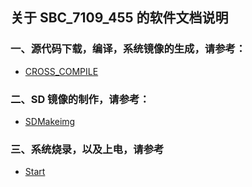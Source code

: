 ## 关于 SBC_7109_455 的软件文档说明

### 一、源代码下载，编译，系统镜像的生成，请参考：
  * [CROSS_COMPILE](Src_compiler.md)

### 二、SD 镜像的制作，请参考：
  * [SDMakeimg](MakeSDimg.md)

### 三、系统烧录，以及上电，请参考
  * [Start](Init.md)

